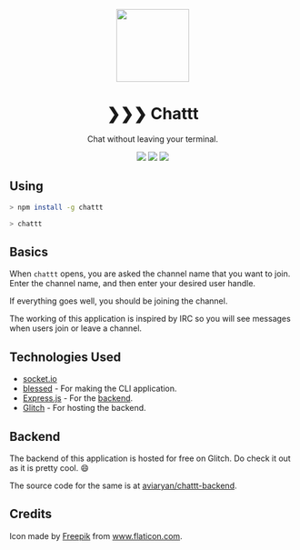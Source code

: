 <p align="center">
 <img src="https://user-images.githubusercontent.com/4047597/36716307-e6c24506-1bbf-11e8-8bfe-cc151874f332.png" width="128px">
</p>

<h1 align="center">
	❯❯❯ Chattt
</h1>

<p align="center">
Chat without leaving your terminal.
</p>

<p align="center">
<a href="https://www.npmjs.com/package/chattt"><img src="https://img.shields.io/npm/v/chattt.svg"></a>
<a href="https://www.npmjs.com/package/chattt"><img src="https://img.shields.io/npm/dm/chattt.svg"></a>
<a href="https://www.npmjs.com/package/chattt"><img src="https://img.shields.io/npm/l/chattt.svg"></a>
</p>


## Using

```sh
> npm install -g chattt

> chattt
```


## Basics

When `chattt` opens, you are asked the channel name that you want to join. Enter the channel name, and then enter your desired user handle.

If everything goes well, you should be joining the channel.

The working of this application is inspired by IRC so you will see messages when users join or leave a channel.


## Technologies Used

* [socket.io](https://socket.io)
* [blessed](https://github.com/chjj/blessed) - For making the CLI application.
* [Express.js](https://expressjs.com/) - For the [backend](#backend).
* [Glitch](https://glitch.com) - For hosting the backend.


## Backend

The backend of this application is hosted for free on Glitch. 
Do check it out as it is pretty cool. 😄

The source code for the same is at [aviaryan/chattt-backend](https://github.com/aviaryan/chattt-backend).


## Credits

Icon made by [Freepik](https://www.flaticon.com/authors/freepik) from www.flaticon.com.
